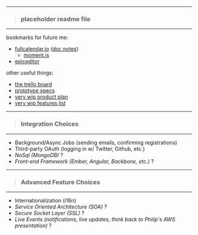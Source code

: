 - - -
> ### placeholder readme file
- - -

bookmarks for future me:
- [fullcalendar.io](http://fullcalendar.io) ([doc notes](notes/fullcalendar_notes.md))
  - [moment.js](http://momentjs.com/docs/)
- [epiceditor](http://oscargodson.github.io/EpicEditor)

other useful things:
- [the trello board](https://trello.com/b/ZLYgc2TU/jari-capstone)
- [prototype specs](https://docs.google.com/document/d/1mQprIVP-J1y6J8KxXg7lsn4uuogzb7og-dW1_j4l9sg/edit?usp=sharing)
- [very wip product plan](notes/product_plan.md)
- [very wip features list](notes/features.md)

<!--

- - -
> ### Setup / Installation
- - -

This project is not yet far enough along to allow for installation.

- - -
> ### Dependencies
- - -

-->

- - -
> ### Integration Choices
- - -

- Background/Async Jobs (sending emails, confirming registrations)
- Third-party OAuth (logging in w/ Twitter, Github, etc.)
- _NoSql (MongoDB)_ ?
- _Front-end Framework (Ember, Angular, Backbone, etc.)_ ?

- - -
> ### Advanced Feature Choices
- - -

- Internationalization (i18n)
- _Service Oriented Architecture (SOA)_ ?
- _Secure Socket Layer (SSL)_ ?
- _Live Events (notifications, live updates, think back to Philip's AWS presentation)_ ?
